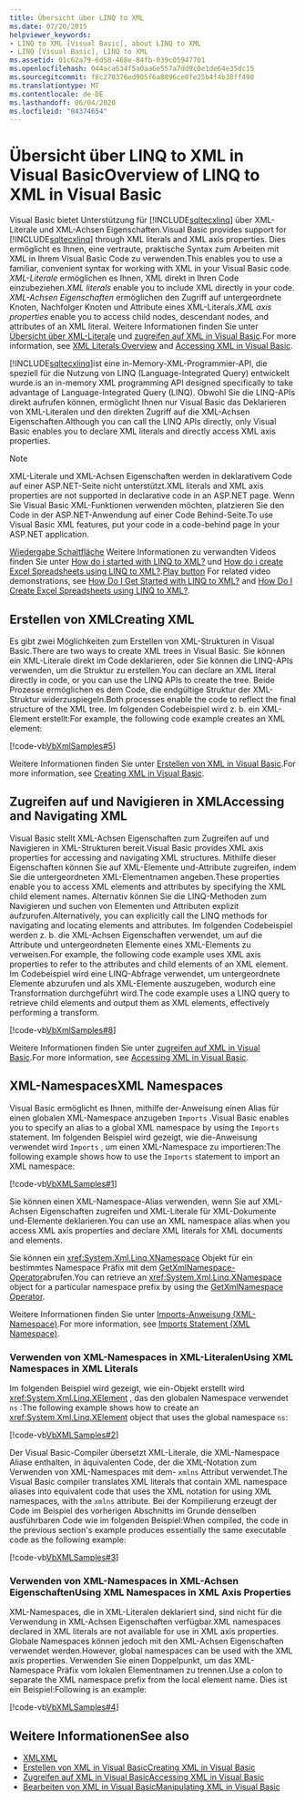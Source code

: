 ```yaml
---
title: Übersicht über LINQ to XML
ms.date: 07/20/2015
helpviewer_keywords:
- LINQ to XML [Visual Basic], about LINQ to XML
- LINQ [Visual Basic], LINQ to XML
ms.assetid: 01c62a79-6d58-468e-84fb-039c05947701
ms.openlocfilehash: 044aca634f5a0aa6e557a7dd9c0e1de64e35dc15
ms.sourcegitcommit: f8c270376ed905f6a8896ce0fe25b4f4b38ff498
ms.translationtype: MT
ms.contentlocale: de-DE
ms.lasthandoff: 06/04/2020
ms.locfileid: "84374654"
---
```

# <a name="overview-of-linq-to-xml-in-visual-basic"></a><span data-ttu-id="95035-102">Übersicht über LINQ to XML in Visual Basic</span><span class="sxs-lookup"><span data-stu-id="95035-102">Overview of LINQ to XML in Visual Basic</span></span>
<span data-ttu-id="95035-103">Visual Basic bietet Unterstützung für [!INCLUDE[sqltecxlinq](~/includes/sqltecxlinq-md.md)] über XML-Literale und XML-Achsen Eigenschaften.</span><span class="sxs-lookup"><span data-stu-id="95035-103">Visual Basic provides support for [!INCLUDE[sqltecxlinq](~/includes/sqltecxlinq-md.md)] through XML literals and XML axis properties.</span></span> <span data-ttu-id="95035-104">Dies ermöglicht es Ihnen, eine vertraute, praktische Syntax zum Arbeiten mit XML in Ihrem Visual Basic Code zu verwenden.</span><span class="sxs-lookup"><span data-stu-id="95035-104">This enables you to use a familiar, convenient syntax for working with XML in your Visual Basic code.</span></span> <span data-ttu-id="95035-105">*XML-Literale* ermöglichen es Ihnen, XML direkt in Ihren Code einzubeziehen.</span><span class="sxs-lookup"><span data-stu-id="95035-105">*XML literals* enable you to include XML directly in your code.</span></span> <span data-ttu-id="95035-106">*XML-Achsen Eigenschaften* ermöglichen den Zugriff auf untergeordnete Knoten, Nachfolger Knoten und Attribute eines XML-Literals.</span><span class="sxs-lookup"><span data-stu-id="95035-106">*XML axis properties* enable you to access child nodes, descendant nodes, and attributes of an XML literal.</span></span> <span data-ttu-id="95035-107">Weitere Informationen finden Sie unter [Übersicht über XML-Literale](xml-literals-overview.md) und [zugreifen auf XML in Visual Basic](accessing-xml.md).</span><span class="sxs-lookup"><span data-stu-id="95035-107">For more information, see [XML Literals Overview](xml-literals-overview.md) and [Accessing XML in Visual Basic](accessing-xml.md).</span></span>  
  
 [!INCLUDE[sqltecxlinq](~/includes/sqltecxlinq-md.md)]<span data-ttu-id="95035-108">ist eine in-Memory-XML-Programmier-API, die speziell für die Nutzung von LINQ (Language-Integrated Query) entwickelt wurde.</span><span class="sxs-lookup"><span data-stu-id="95035-108">is an in-memory XML programming API designed specifically to take advantage of Language-Integrated Query (LINQ).</span></span> <span data-ttu-id="95035-109">Obwohl Sie die LINQ-APIs direkt aufrufen können, ermöglicht Ihnen nur Visual Basic das Deklarieren von XML-Literalen und den direkten Zugriff auf die XML-Achsen Eigenschaften.</span><span class="sxs-lookup"><span data-stu-id="95035-109">Although you can call the LINQ APIs directly, only Visual Basic enables you to declare XML literals and directly access XML axis properties.</span></span>  
  
> [!NOTE]
> <span data-ttu-id="95035-110">XML-Literale und XML-Achsen Eigenschaften werden in deklarativem Code auf einer ASP.NET-Seite nicht unterstützt.</span><span class="sxs-lookup"><span data-stu-id="95035-110">XML literals and XML axis properties are not supported in declarative code in an ASP.NET page.</span></span> <span data-ttu-id="95035-111">Wenn Sie Visual Basic XML-Funktionen verwenden möchten, platzieren Sie den Code in der ASP.NET-Anwendung auf einer Code Behind-Seite.</span><span class="sxs-lookup"><span data-stu-id="95035-111">To use Visual Basic XML features, put your code in a code-behind page in your ASP.NET application.</span></span>  
  
 <span data-ttu-id="95035-112">[Wiedergabe Schaltfläche](./media/overview-of-linq-to-xml/play-video-icon-example.gif) Weitere Informationen zu verwandten Videos finden Sie unter [How do i started with LINQ to XML?](/aspnet/web-forms/videos/data-access/linq-videos-from-the-vb-team/how-do-i-get-started-with-linq-to-xml) und [How do i create Excel Spreadsheets using LINQ to XML?](/aspnet/web-forms/videos/data-access/linq-videos-from-the-vb-team/how-do-i-create-excel-spreadsheets-using-linq-to-xml).</span><span class="sxs-lookup"><span data-stu-id="95035-112">[Play button](./media/overview-of-linq-to-xml/play-video-icon-example.gif) For related video demonstrations, see [How Do I Get Started with LINQ to XML?](/aspnet/web-forms/videos/data-access/linq-videos-from-the-vb-team/how-do-i-get-started-with-linq-to-xml) and [How Do I Create Excel Spreadsheets using LINQ to XML?](/aspnet/web-forms/videos/data-access/linq-videos-from-the-vb-team/how-do-i-create-excel-spreadsheets-using-linq-to-xml).</span></span>
  
## <a name="creating-xml"></a><span data-ttu-id="95035-113">Erstellen von XML</span><span class="sxs-lookup"><span data-stu-id="95035-113">Creating XML</span></span>  
 <span data-ttu-id="95035-114">Es gibt zwei Möglichkeiten zum Erstellen von XML-Strukturen in Visual Basic.</span><span class="sxs-lookup"><span data-stu-id="95035-114">There are two ways to create XML trees in Visual Basic.</span></span> <span data-ttu-id="95035-115">Sie können ein XML-Literale direkt im Code deklarieren, oder Sie können die LINQ-APIs verwenden, um die Struktur zu erstellen.</span><span class="sxs-lookup"><span data-stu-id="95035-115">You can declare an XML literal directly in code, or you can use the LINQ APIs to create the tree.</span></span> <span data-ttu-id="95035-116">Beide Prozesse ermöglichen es dem Code, die endgültige Struktur der XML-Struktur widerzuspiegeln.</span><span class="sxs-lookup"><span data-stu-id="95035-116">Both processes enable the code to reflect the final structure of the XML tree.</span></span> <span data-ttu-id="95035-117">Im folgenden Codebeispiel wird z. b. ein XML-Element erstellt:</span><span class="sxs-lookup"><span data-stu-id="95035-117">For example, the following code example creates an XML element:</span></span>  
  
 [!code-vb[VbXmlSamples#5](~/samples/snippets/visualbasic/VS_Snippets_VBCSharp/VbXMLSamples/VB/XMLSamples2.vb#5)]  
  
 <span data-ttu-id="95035-118">Weitere Informationen finden Sie unter [Erstellen von XML in Visual Basic](creating-xml.md).</span><span class="sxs-lookup"><span data-stu-id="95035-118">For more information, see [Creating XML in Visual Basic](creating-xml.md).</span></span>  
  
## <a name="accessing-and-navigating-xml"></a><span data-ttu-id="95035-119">Zugreifen auf und Navigieren in XML</span><span class="sxs-lookup"><span data-stu-id="95035-119">Accessing and Navigating XML</span></span>  
 <span data-ttu-id="95035-120">Visual Basic stellt XML-Achsen Eigenschaften zum Zugreifen auf und Navigieren in XML-Strukturen bereit.</span><span class="sxs-lookup"><span data-stu-id="95035-120">Visual Basic provides XML axis properties for accessing and navigating XML structures.</span></span> <span data-ttu-id="95035-121">Mithilfe dieser Eigenschaften können Sie auf XML-Elemente und-Attribute zugreifen, indem Sie die untergeordneten XML-Elementnamen angeben.</span><span class="sxs-lookup"><span data-stu-id="95035-121">These properties enable you to access XML elements and attributes by specifying the XML child element names.</span></span> <span data-ttu-id="95035-122">Alternativ können Sie die LINQ-Methoden zum Navigieren und suchen von Elementen und Attributen explizit aufzurufen.</span><span class="sxs-lookup"><span data-stu-id="95035-122">Alternatively, you can explicitly call the LINQ methods for navigating and locating elements and attributes.</span></span> <span data-ttu-id="95035-123">Im folgenden Codebeispiel werden z. b. die XML-Achsen Eigenschaften verwendet, um auf die Attribute und untergeordneten Elemente eines XML-Elements zu verweisen.</span><span class="sxs-lookup"><span data-stu-id="95035-123">For example, the following code example uses XML axis properties to refer to the attributes and child elements of an XML element.</span></span> <span data-ttu-id="95035-124">Im Codebeispiel wird eine LINQ-Abfrage verwendet, um untergeordnete Elemente abzurufen und als XML-Elemente auszugeben, wodurch eine Transformation durchgeführt wird.</span><span class="sxs-lookup"><span data-stu-id="95035-124">The code example uses a LINQ query to retrieve child elements and output them as XML elements, effectively performing a transform.</span></span>  
  
 [!code-vb[VbXmlSamples#8](~/samples/snippets/visualbasic/VS_Snippets_VBCSharp/VbXMLSamples/VB/XMLSamples3.vb#8)]  
  
 <span data-ttu-id="95035-125">Weitere Informationen finden Sie unter [zugreifen auf XML in Visual Basic](accessing-xml.md).</span><span class="sxs-lookup"><span data-stu-id="95035-125">For more information, see [Accessing XML in Visual Basic](accessing-xml.md).</span></span>  
  
## <a name="xml-namespaces"></a><span data-ttu-id="95035-126">XML-Namespaces</span><span class="sxs-lookup"><span data-stu-id="95035-126">XML Namespaces</span></span>  
 <span data-ttu-id="95035-127">Visual Basic ermöglicht es Ihnen, mithilfe der-Anweisung einen Alias für einen globalen XML-Namespace anzugeben `Imports` .</span><span class="sxs-lookup"><span data-stu-id="95035-127">Visual Basic enables you to specify an alias to a global XML namespace by using the `Imports` statement.</span></span> <span data-ttu-id="95035-128">Im folgenden Beispiel wird gezeigt, wie die-Anweisung verwendet wird `Imports` , um einen XML-Namespace zu importieren:</span><span class="sxs-lookup"><span data-stu-id="95035-128">The following example shows how to use the `Imports` statement to import an XML namespace:</span></span>  
  
 [!code-vb[VbXMLSamples#1](~/samples/snippets/visualbasic/VS_Snippets_VBCSharp/VbXMLSamples/VB/XMLSamples1.vb#1)]  
  
 <span data-ttu-id="95035-129">Sie können einen XML-Namespace-Alias verwenden, wenn Sie auf XML-Achsen Eigenschaften zugreifen und XML-Literale für XML-Dokumente und-Elemente deklarieren.</span><span class="sxs-lookup"><span data-stu-id="95035-129">You can use an XML namespace alias when you access XML axis properties and declare XML literals for XML documents and elements.</span></span>  
  
 <span data-ttu-id="95035-130">Sie können ein <xref:System.Xml.Linq.XNamespace> Objekt für ein bestimmtes Namespace Präfix mit dem [GetXmlNamespace-Operator](../../../language-reference/operators/getxmlnamespace-operator.md)abrufen.</span><span class="sxs-lookup"><span data-stu-id="95035-130">You can retrieve an <xref:System.Xml.Linq.XNamespace> object for a particular namespace prefix by using the [GetXmlNamespace Operator](../../../language-reference/operators/getxmlnamespace-operator.md).</span></span>  
  
 <span data-ttu-id="95035-131">Weitere Informationen finden Sie unter [Imports-Anweisung (XML-Namespace)](../../../language-reference/statements/imports-statement-xml-namespace.md).</span><span class="sxs-lookup"><span data-stu-id="95035-131">For more information, see [Imports Statement (XML Namespace)](../../../language-reference/statements/imports-statement-xml-namespace.md).</span></span>  
  
### <a name="using-xml-namespaces-in-xml-literals"></a><span data-ttu-id="95035-132">Verwenden von XML-Namespaces in XML-Literalen</span><span class="sxs-lookup"><span data-stu-id="95035-132">Using XML Namespaces in XML Literals</span></span>  
 <span data-ttu-id="95035-133">Im folgenden Beispiel wird gezeigt, wie ein-Objekt erstellt wird <xref:System.Xml.Linq.XElement> , das den globalen Namespace verwendet `ns` :</span><span class="sxs-lookup"><span data-stu-id="95035-133">The following example shows how to create an <xref:System.Xml.Linq.XElement> object that uses the global namespace `ns`:</span></span>  
  
 [!code-vb[VbXMLSamples#2](~/samples/snippets/visualbasic/VS_Snippets_VBCSharp/VbXMLSamples/VB/XMLSamples1.vb#2)]  
  
 <span data-ttu-id="95035-134">Der Visual Basic-Compiler übersetzt XML-Literale, die XML-Namespace Aliase enthalten, in äquivalenten Code, der die XML-Notation zum Verwenden von XML-Namespaces mit dem- `xmlns` Attribut verwendet.</span><span class="sxs-lookup"><span data-stu-id="95035-134">The Visual Basic compiler translates XML literals that contain XML namespace aliases into equivalent code that uses the XML notation for using XML namespaces, with the `xmlns` attribute.</span></span> <span data-ttu-id="95035-135">Bei der Kompilierung erzeugt der Code im Beispiel des vorherigen Abschnitts im Grunde denselben ausführbaren Code wie im folgenden Beispiel:</span><span class="sxs-lookup"><span data-stu-id="95035-135">When compiled, the code in the previous section's example produces essentially the same executable code as the following example:</span></span>  
  
 [!code-vb[VbXMLSamples#3](~/samples/snippets/visualbasic/VS_Snippets_VBCSharp/VbXMLSamples/VB/XMLSamples1.vb#3)]  
  
### <a name="using-xml-namespaces-in-xml-axis-properties"></a><span data-ttu-id="95035-136">Verwenden von XML-Namespaces in XML-Achsen Eigenschaften</span><span class="sxs-lookup"><span data-stu-id="95035-136">Using XML Namespaces in XML Axis Properties</span></span>  
 <span data-ttu-id="95035-137">XML-Namespaces, die in XML-Literalen deklariert sind, sind nicht für die Verwendung in XML-Achsen Eigenschaften verfügbar.</span><span class="sxs-lookup"><span data-stu-id="95035-137">XML namespaces declared in XML literals are not available for use in XML axis properties.</span></span> <span data-ttu-id="95035-138">Globale Namespaces können jedoch mit den XML-Achsen Eigenschaften verwendet werden.</span><span class="sxs-lookup"><span data-stu-id="95035-138">However, global namespaces can be used with the XML axis properties.</span></span> <span data-ttu-id="95035-139">Verwenden Sie einen Doppelpunkt, um das XML-Namespace Präfix vom lokalen Elementnamen zu trennen.</span><span class="sxs-lookup"><span data-stu-id="95035-139">Use a colon to separate the XML namespace prefix from the local element name.</span></span> <span data-ttu-id="95035-140">Dies ist ein Beispiel:</span><span class="sxs-lookup"><span data-stu-id="95035-140">Following is an example:</span></span>  
  
 [!code-vb[VbXMLSamples#4](~/samples/snippets/visualbasic/VS_Snippets_VBCSharp/VbXMLSamples/VB/XMLSamples1.vb#4)]  
  
## <a name="see-also"></a><span data-ttu-id="95035-141">Weitere Informationen</span><span class="sxs-lookup"><span data-stu-id="95035-141">See also</span></span>

- [<span data-ttu-id="95035-142">XML</span><span class="sxs-lookup"><span data-stu-id="95035-142">XML</span></span>](index.md)
- [<span data-ttu-id="95035-143">Erstellen von XML in Visual Basic</span><span class="sxs-lookup"><span data-stu-id="95035-143">Creating XML in Visual Basic</span></span>](creating-xml.md)
- [<span data-ttu-id="95035-144">Zugreifen auf XML in Visual Basic</span><span class="sxs-lookup"><span data-stu-id="95035-144">Accessing XML in Visual Basic</span></span>](accessing-xml.md)
- [<span data-ttu-id="95035-145">Bearbeiten von XML in Visual Basic</span><span class="sxs-lookup"><span data-stu-id="95035-145">Manipulating XML in Visual Basic</span></span>](manipulating-xml.md)
